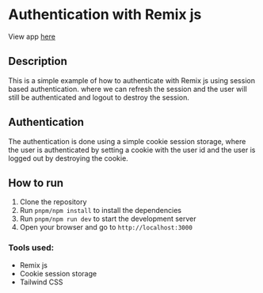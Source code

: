 # Authentication with Remix js

View app [here](https://meta-auth-vkk7.vercel.app/)

## Description

This is a simple example of how to authenticate with Remix js using session based authentication.
where we can refresh the session and the user will still be authenticated and logout to destroy the session.

## Authentication

The authentication is done using a simple cookie session storage, where the user is authenticated by setting a cookie with the user id and the user is logged out by destroying the cookie.

## How to run

1. Clone the repository
2. Run `pnpm/npm install` to install the dependencies
3. Run `pnpm/npm run dev` to start the development server
4. Open your browser and go to `http://localhost:3000`

### Tools used:

- Remix js
- Cookie session storage
- Tailwind CSS
